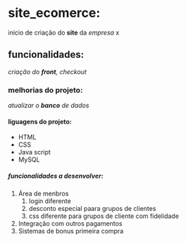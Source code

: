 # site_ecomerce:
inicio de criação do **site** da *empresa* x

## funcionalidades:
_criação do __front__, checkout_

### melhorias do projeto:
*atualizar o **banco** de dados*

#### liguagens do projeto:
* HTML 
* CSS 
* Java script
* MySQL

##### funcionalidades a desenvolver:
1. Área de menbros 
    1. login diferente
    2. desconto especial paara grupos de clientes
    3. css diferente para grupos de cliente com fidelidade
2. Integração com outros pagamentos 
3. Sistemas de bonus primeira compra



